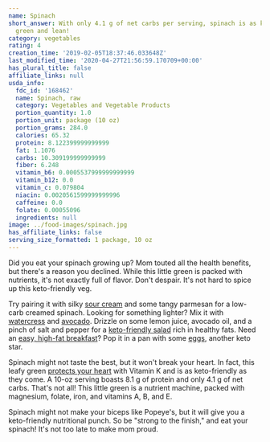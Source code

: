 ```yaml
---
name: Spinach
short_answer: With only 4.1 g of net carbs per serving, spinach is as keto as it is
  green and lean!
category: vegetables
rating: 4
creation_time: '2019-02-05T18:37:46.033648Z'
last_modified_time: '2020-04-27T21:56:59.170709+00:00'
has_plural_title: false
affiliate_links: null
usda_info:
  fdc_id: '168462'
  name: Spinach, raw
  category: Vegetables and Vegetable Products
  portion_quantity: 1.0
  portion_unit: package (10 oz)
  portion_grams: 284.0
  calories: 65.32
  protein: 8.122399999999999
  fat: 1.1076
  carbs: 10.309199999999999
  fiber: 6.248
  vitamin_b6: 0.0005537999999999999
  vitamin_b12: 0.0
  vitamin_c: 0.079804
  niacin: 0.0020561599999999996
  caffeine: 0.0
  folate: 0.00055096
  ingredients: null
image: ../food-images/spinach.jpg
has_affiliate_links: false
serving_size_formatted: 1 package, 10 oz
---
```


Did you eat your spinach growing up? Mom touted all the health benefits, but there's a reason you declined. While this little green is packed with nutrients, it's not exactly full of flavor. Don't despair. It's not hard to spice up this keto-friendly veg.

Try pairing it with silky [sour cream](/sour-cream) and some tangy parmesan for a low-carb creamed spinach. Looking for something lighter? Mix it with [watercress](/watercress) and [avocado](/avocados). Drizzle on some lemon juice, avocado oil, and a pinch of salt and pepper for a [keto-friendly salad](https://recipe-search.isitketo.org/?q=spinach%20salad) rich in healthy fats. Need an [easy, high-fat breakfast](https://recipe-search.isitketo.org/?q=spinach%20eggs&category=breakfast)? Pop it in a pan with some [eggs](/eggs), another keto star.

Spinach might not taste the best, but it won't break your heart. In fact, this leafy green [protects your heart](https://www.medicalnewstoday.com/articles/319645.php) with Vitamin K and is as keto-friendly as they come. A 10-oz serving boasts 8.1 g of protein and only 4.1 g of net carbs. That's not all! This little green is a nutrient machine, packed with magnesium, folate, iron, and vitamins A, B, and E.

Spinach might not make your biceps like Popeye's, but it will give you a keto-friendly nutritional punch. So be "strong to the finish," and eat your spinach! It's not too late to make mom proud.

